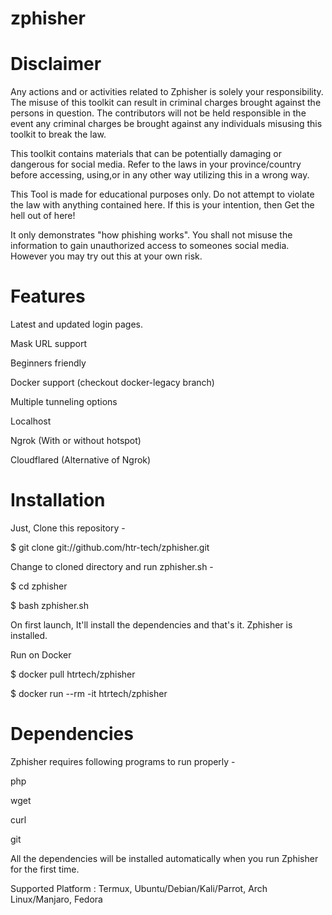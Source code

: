 # zphisher

# Disclaimer

Any actions and or activities related to Zphisher is solely your responsibility. The misuse of this toolkit can result in criminal charges brought against the persons in question. The contributors will not be held responsible in the event any criminal charges be brought against any individuals misusing this toolkit to break the law.

This toolkit contains materials that can be potentially damaging or dangerous for social media. Refer to the laws in your province/country before accessing, using,or in any other way utilizing this in a wrong way.

This Tool is made for educational purposes only. Do not attempt to violate the law with anything contained here. If this is your intention, then Get the hell out of here!

It only demonstrates "how phishing works". You shall not misuse the information to gain unauthorized access to someones social media. However you may try out this at your own risk.

# Features

Latest and updated login pages.

Mask URL support

Beginners friendly

Docker support (checkout docker-legacy branch)

Multiple tunneling options

Localhost

Ngrok (With or without hotspot)

Cloudflared (Alternative of Ngrok)

# Installation

Just, Clone this repository -

$ git clone git://github.com/htr-tech/zphisher.git

Change to cloned directory and run zphisher.sh -

$ cd zphisher

$ bash zphisher.sh

On first launch, It'll install the dependencies and that's it. Zphisher is installed.

Run on Docker

$ docker pull htrtech/zphisher

$ docker run --rm -it htrtech/zphisher

# Dependencies

Zphisher requires following programs to run properly -

php

wget

curl

git

All the dependencies will be installed automatically when you run Zphisher for the first time.

Supported Platform : Termux, Ubuntu/Debian/Kali/Parrot, Arch Linux/Manjaro, Fedora
